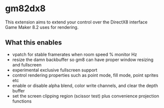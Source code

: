 # gm82dx8
This extension aims to extend your control over the DirectX8 interface Game Maker 8.2 uses for rendering.

## What this enables

- vpatch for stable framerates when room speed % monitor Hz
- resize the damn backbuffer so gm8 can have proper window resizing and fullscreen
- experimental exclusive fullscreen support
- control rendering properties such as point mode, fill mode, point sprites etc
- enable or disable alpha blend, color write channels, and clear the depth buffer
- set the screen clipping region (scissor test) plus convenience projection functions